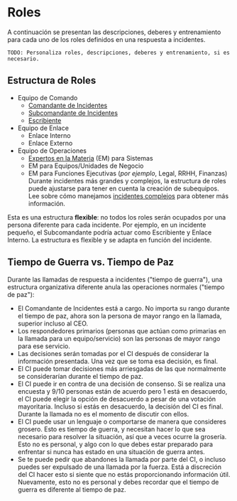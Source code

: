 # Roles

A continuación se presentan las descripciones, deberes y entrenamiento para cada uno de los roles definidos en una respuesta a incidentes.

`TODO: Personaliza roles, descripciones, deberes y entrenamiento, si es necesario.`

## Estructura de Roles

* Equipo de Comando
  * [Comandante de Incidentes](#rol-comandante-de-incidentes-ci)
  * [Subcomandante de Incidentes](#rol-subcomandante-de-incidentes-subcomandante)
  * [Escribiente](#rol-escribiente)
* Equipo de Enlace
  * Enlace Interno
  * Enlace Externo
* Equipo de Operaciones
  * [Expertos en la Materia](#rol-experto-en-la-materia-em) (EM) para Sistemas
  * EM para Equipos/Unidades de Negocio
  * EM para Funciones Ejecutivas (_por ejemplo_, Legal, RRHH, Finanzas)
Durante incidentes más grandes y complejos, la estructura de roles puede ajustarse para tener en cuenta la creación de subequipos. Lee sobre cómo manejamos [incidentes complejos](/antes/incidentes_complejos.md) para obtener más información.

Esta es una estructura **flexible**: no todos los roles serán ocupados por una persona diferente para cada incidente. Por ejemplo, en un incidente pequeño, el Subcomandante podría actuar como Escribiente y Enlace Interno. La estructura es flexible y se adapta en función del incidente.

## Tiempo de Guerra vs. Tiempo de Paz

Durante las llamadas de respuesta a incidentes ("tiempo de guerra"), una estructura organizativa diferente anula las operaciones normales ("tiempo de paz"):

* El Comandante de Incidentes está a cargo. No importa su rango durante el tiempo de paz, ahora son la persona de mayor rango en la llamada, superior incluso al CEO.
* Los respondedores primarios (personas que actúan como primarias en la llamada para un equipo/servicio) son las personas de mayor rango para ese servicio.
* Las decisiones serán tomadas por el CI después de considerar la información presentada. Una vez que se toma esa decisión, es final.
* El CI puede tomar decisiones más arriesgadas de las que normalmente se considerarían durante el tiempo de paz.
* El CI puede ir en contra de una decisión de consenso. Si se realiza una encuesta y 9/10 personas están de acuerdo pero 1 está en desacuerdo, el CI puede elegir la opción de desacuerdo a pesar de una votación mayoritaria. Incluso si estás en desacuerdo, la decisión del CI es final. Durante la llamada no es el momento de discutir con ellos.
* El CI puede usar un lenguaje o comportarse de manera que consideres grosero. Esto es tiempo de guerra, y necesitan hacer lo que sea necesario para resolver la situación, así que a veces ocurre la grosería. Esto no es personal, y algo con lo que debes estar preparado para enfrentar si nunca has estado en una situación de guerra antes.
* Se te puede pedir que abandones la llamada por parte del CI, o incluso puedes ser expulsado de una llamada por la fuerza. Está a discreción del CI hacer esto si siente que no estás proporcionando información útil. Nuevamente, esto no es personal y debes recordar que el tiempo de guerra es diferente al tiempo de paz.
